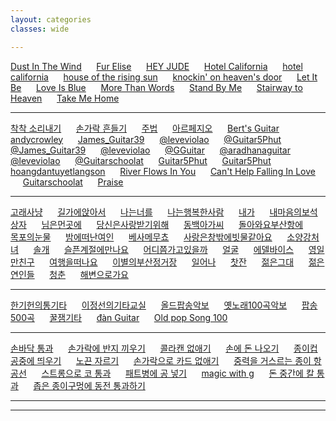 ```yaml
---
layout: categories
classes: wide

--- 
```


[Dust In The Wind](https://www.youtube.com/watch?v=MFyqU2HL1oE)   &nbsp;&nbsp;&nbsp;&nbsp;   [Fur Elise](https://www.youtube.com/watch?v=Z6qbcSYIw9w)    &nbsp;&nbsp;&nbsp;&nbsp;    [HEY JUDE](https://www.youtube.com/shorts/seT7x5K3A6o)    &nbsp;&nbsp;&nbsp;&nbsp;   [Hotel California](https://www.youtube.com/shorts/8shJEv9zdLQ)   &nbsp;&nbsp;&nbsp;&nbsp;   [hotel california](https://www.youtube.com/shorts/FyaOammZ4iQ)   &nbsp;&nbsp;&nbsp;&nbsp;    [house of the rising sun](https://www.youtube.com/shorts/31LA_X1hH4I)   &nbsp;&nbsp;&nbsp;&nbsp;   [knockin' on heaven's door](https://www.youtube.com/shorts/P2kvj7Phgto)   &nbsp;&nbsp;&nbsp;&nbsp;  [Let It Be](https://www.youtube.com/shorts/oFvKXGIx1PM)   &nbsp;&nbsp;&nbsp;&nbsp;  [Love Is Blue](https://www.youtube.com/watch?v=Hofu_PpBumk)   &nbsp;&nbsp;&nbsp;&nbsp;    [More Than Words](https://www.youtube.com/shorts/he8SRrkCpZY)   &nbsp;&nbsp;&nbsp;&nbsp;    [Stand By Me](https://www.youtube.com/shorts/vgQinQVMgXA)    &nbsp;&nbsp;&nbsp;&nbsp;   [Stairway to Heaven](https://www.youtube.com/watch?v=BjjO9ZbyOtU)   &nbsp;&nbsp;&nbsp;&nbsp;   [Take Me Home](https://www.youtube.com/shorts/VM4tmmeTmxk)   &nbsp;&nbsp;&nbsp;&nbsp;        

--- 

[착착 소리내기](https://www.youtube.com/shorts/QdlDfiUZhxg)   &nbsp;&nbsp;&nbsp;&nbsp;   [손가락 흔들기](https://www.youtube.com/shorts/zp3Pinfpwfs)   &nbsp;&nbsp;&nbsp;&nbsp;   [주법](https://www.youtube.com/shorts/LwEa9qSADHc)   &nbsp;&nbsp;&nbsp;&nbsp;   [아르페지오](https://www.youtube.com/shorts/F3G-zGMTIs0)   &nbsp;&nbsp;&nbsp;&nbsp;   [Bert's Guitar](https://www.youtube.com/shorts/vjvvxqzIJB4)   &nbsp;&nbsp;&nbsp;&nbsp;   [andycrowley](https://www.youtube.com/shorts/NrZvUQQNDa8)   &nbsp;&nbsp;&nbsp;&nbsp;   [James_Guitar39](https://www.youtube.com/shorts/5aXoCoGLR58)   &nbsp;&nbsp;&nbsp;&nbsp;   [@leveviolao](https://www.youtube.com/shorts/GwAh3qouwuI)   &nbsp;&nbsp;&nbsp;&nbsp;   [@Guitar5Phut](https://www.youtube.com/shorts/cGorgcizDHk)   &nbsp;&nbsp;&nbsp;&nbsp;   [@James_Guitar39](https://www.youtube.com/shorts/8SSYLq4FfoA)   &nbsp;&nbsp;&nbsp;&nbsp;   [@leveviolao](https://www.youtube.com/shorts/Ob0hi_AwWD8)   &nbsp;&nbsp;&nbsp;&nbsp;   [@GGuitar](https://www.youtube.com/shorts/eHc0R2c1FIs)   &nbsp;&nbsp;&nbsp;&nbsp;   [@aradhanaguitar](https://www.youtube.com/shorts/Qe9aJevxZ8w)   &nbsp;&nbsp;&nbsp;&nbsp;   [@leveviolao](https://www.youtube.com/shorts/e8hgyA7CWKo)   &nbsp;&nbsp;&nbsp;&nbsp;   [@Guitarschoolat](https://www.youtube.com/shorts/DzoWJsGitiA)   &nbsp;&nbsp;&nbsp;&nbsp;    [Guitar5Phut](https://www.youtube.com/shorts/sR1MBK3oRRY)    &nbsp;&nbsp;&nbsp;&nbsp;   [Guitar5Phut](https://www.youtube.com/shorts/ND3k_EC9J5I)   &nbsp;&nbsp;&nbsp;&nbsp;    [hoangdantuyetlangson](https://www.youtube.com/shorts/7SmIMwW0egc)    &nbsp;&nbsp;&nbsp;&nbsp;   [River Flows In You](https://www.youtube.com/shorts/-AKtY-sE30I)    &nbsp;&nbsp;&nbsp;&nbsp;   [Can't Help Falling In Love](https://www.youtube.com/shorts/p1Oq8_VBD4c)    &nbsp;&nbsp;&nbsp;&nbsp;   [Guitarschoolat](https://www.youtube.com/shorts/p3734qEMBbM)   &nbsp;&nbsp;&nbsp;&nbsp;   [Praise](https://www.youtube.com/shorts/hSEZAE4DK9Q) 

--- 

[고래사냥](https://www.youtube.com/watch?v=G7cvCNtH3_8&list=PLvCA03aafUlwv0uJPYDbPIrABlwtInjW6&index=1)   &nbsp;&nbsp;&nbsp;&nbsp;    [길가에앉아서](https://www.youtube.com/watch?v=xq5v4mhEGpQ&list=PLvCA03aafUlwv0uJPYDbPIrABlwtInjW6&index=15)   &nbsp;&nbsp;&nbsp;&nbsp;    [나는너를](https://www.youtube.com/watch?v=jRNSPjB9wy8&list=PLvCA03aafUlwv0uJPYDbPIrABlwtInjW6&index=4)   &nbsp;&nbsp;&nbsp;&nbsp;    [나는행복한사람](https://www.youtube.com/watch?v=MGIqZGMbNmE&list=PLvCA03aafUlwv0uJPYDbPIrABlwtInjW6&index=18)   &nbsp;&nbsp;&nbsp;&nbsp;    [내가](https://www.youtube.com/watch?v=q6l-_rqOQcU&list=PLvCA03aafUlwv0uJPYDbPIrABlwtInjW6&index=20)         &nbsp;&nbsp;&nbsp;&nbsp;   [내마음의보석상자](https://www.youtube.com/watch?v=Kek1OxT5b68&list=PLvCA03aafUly7ICoJyhEY1XrikorQmc8p&index=5)   &nbsp;&nbsp;&nbsp;&nbsp;    [님은먼곳에](https://www.youtube.com/watch?v=aflLROmKbdk&list=PLvCA03aafUlwv0uJPYDbPIrABlwtInjW6&index=26)   &nbsp;&nbsp;&nbsp;&nbsp;     [당신은사랑받기위해](https://www.youtube.com/watch?v=-ZEMNtMuW9E)   &nbsp;&nbsp;&nbsp;&nbsp;   [동백아가씨](https://www.youtube.com/shorts/r27ld7l52hM)   &nbsp;&nbsp;&nbsp;&nbsp;    [돌아와요부산항에](https://www.youtube.com/watch?v=htFgqmtkET4&list=PLvCA03aafUlyX2AftewdUrwGTsyqxgneY&index=2)   &nbsp;&nbsp;&nbsp;&nbsp;    [목포의눈물](https://www.youtube.com/watch?v=j2l-EFZNgIc&list=PLvCA03aafUlyX2AftewdUrwGTsyqxgneY&index=1)   &nbsp;&nbsp;&nbsp;&nbsp;    [밤에떠난여인](https://www.youtube.com/watch?v=GBubWj7agxA&list=PLvCA03aafUly7ICoJyhEY1XrikorQmc8p&index=2)   &nbsp;&nbsp;&nbsp;&nbsp;      [베사메무쵸](https://www.youtube.com/watch?v=y9CwJg6LU3w&list=PLvCA03aafUlwv0uJPYDbPIrABlwtInjW6&index=5)   &nbsp;&nbsp;&nbsp;&nbsp;    [사랑은창밖에빗물같아요](https://www.youtube.com/watch?v=t7xWi215YUk)   &nbsp;&nbsp;&nbsp;&nbsp;    [소양강처녀](https://www.youtube.com/watch?v=1xOQPqGHVVY&list=PLvCA03aafUly7ICoJyhEY1XrikorQmc8p&index=12)   &nbsp;&nbsp;&nbsp;&nbsp;      [솔개](https://www.youtube.com/watch?v=2VTnhENFXbc&list=PLvCA03aafUlwv0uJPYDbPIrABlwtInjW6&index=8)   &nbsp;&nbsp;&nbsp;&nbsp;    [슬픈계절에만나요](https://www.youtube.com/watch?v=4OOEMl_6M0k&list=PLvCA03aafUlyX2AftewdUrwGTsyqxgneY&index=4)   &nbsp;&nbsp;&nbsp;&nbsp;     [어디쯤가고있을까](https://www.youtube.com/watch?v=GOcYKxdnb6c&list=PLvCA03aafUlwv0uJPYDbPIrABlwtInjW6&index=11)   &nbsp;&nbsp;&nbsp;&nbsp;  [얼굴](https://www.youtube.com/watch?v=N6osaNba7zk&list=PLvCA03aafUlyX2AftewdUrwGTsyqxgneY&index=5)   &nbsp;&nbsp;&nbsp;&nbsp;     [에델바이스](https://www.youtube.com/watch?v=pWnakDoRB0o&list=PLvCA03aafUly7ICoJyhEY1XrikorQmc8p&index=36)   &nbsp;&nbsp;&nbsp;&nbsp;    [영일만친구](https://www.youtube.com/watch?v=HZvs-VAfzOE&list=PLvCA03aafUly7ICoJyhEY1XrikorQmc8p&index=7)   &nbsp;&nbsp;&nbsp;&nbsp; [여행을떠나요](https://www.youtube.com/watch?v=TpYXz0bSDD8&list=PLvCA03aafUlwv0uJPYDbPIrABlwtInjW6&index=21)   &nbsp;&nbsp;&nbsp;&nbsp;    [이별의부산정거장](https://www.youtube.com/watch?v=gAQHu_CGg7g)   &nbsp;&nbsp;&nbsp;&nbsp;   [일어나](https://www.youtube.com/watch?v=hKUfLU0gRyg)   &nbsp;&nbsp;&nbsp;&nbsp;     [찻잔](https://www.youtube.com/watch?v=YKnTgiKCLkY)   &nbsp;&nbsp;&nbsp;&nbsp;  [젊은그대](https://www.youtube.com/watch?v=eovofn76S3Y&list=PLvCA03aafUly7ICoJyhEY1XrikorQmc8p&index=8)    &nbsp;&nbsp;&nbsp;&nbsp;    [젊은연인들](https://www.youtube.com/watch?v=n6h0tFd_e2g&list=PLvCA03aafUlwv0uJPYDbPIrABlwtInjW6&index=24)   &nbsp;&nbsp;&nbsp;&nbsp;      [청춘](https://www.youtube.com/watch?v=MZjZiTnh_8k&list=PLvCA03aafUlwv0uJPYDbPIrABlwtInjW6&index=23)   &nbsp;&nbsp;&nbsp;&nbsp;   [해변으로가요](https://www.youtube.com/watch?v=nLs8R9FyucM&list=PLvCA03aafUly7ICoJyhEY1XrikorQmc8p&index=14)   &nbsp;&nbsp;&nbsp;&nbsp;   
 
--- 

[한기헌의통기타](https://www.youtube.com/@user-fh3mz2ns3q)    &nbsp;&nbsp;&nbsp;&nbsp;   [이정선의기타교실](https://www.youtube.com/@leejungsunguitar)   &nbsp;&nbsp;&nbsp;&nbsp;   [올드팝송악보](https://m.blog.naver.com/shik56/221564899886)   &nbsp;&nbsp;&nbsp;&nbsp;   [옛노래100곡악보](https://blog.naver.com/PostView.naver?blogId=shik56&logNo=222698240389&parentCategoryNo=&categoryNo=329&viewDate=&isShowPopularPosts=true&from=search)   &nbsp;&nbsp;&nbsp;&nbsp;   [팝송500곡](https://www.youtube.com/@LovelyOneself-ke2bt)   &nbsp;&nbsp;&nbsp;&nbsp;   [꿀잼기타](https://www.youtube.com/@honeyjamguitar) &nbsp;&nbsp;&nbsp;&nbsp;  [đàn Guitar](https://www.youtube.com/results?search_query=C%C3%A1ch+ch%C6%A1i+%C4%91%C3%A0n+Guitar+c%E1%BB%B1c+k%E1%BB%B3+%C4%91%C6%A1n+gi%E1%BA%A3n)    &nbsp;&nbsp;&nbsp;&nbsp;    [Old pop Song 100](https://www.youtube.com/watch?v=4FuDmYEcXEA)

--- 

[손바닥 통과](https://www.youtube.com/shorts/IiHnRfnnfec)    &nbsp;&nbsp;&nbsp;&nbsp;   [손가락에 반지 끼우기](https://www.youtube.com/shorts/PqUtuGT3Xwg)    &nbsp;&nbsp;&nbsp;&nbsp;   [콜라캔 없애기](https://www.youtube.com/shorts/e_uePSTLFHk)    &nbsp;&nbsp;&nbsp;&nbsp;   [손에 돈 나오기](https://www.youtube.com/shorts/ZLDBmEyUnaE)    &nbsp;&nbsp;&nbsp;&nbsp;   [종이컵 공중에 띄우기](https://www.youtube.com/shorts/tHg93s_NzOo)   &nbsp;&nbsp;&nbsp;&nbsp;    [노끈 자르기](https://www.youtube.com/shorts/-NFvuA-St-4)    &nbsp;&nbsp;&nbsp;&nbsp;   [손가락으로 카드 없애기](https://www.youtube.com/shorts/ooZPjRhiGLY)    &nbsp;&nbsp;&nbsp;&nbsp;   [중력을 거스르는 종이 항공선](https://www.youtube.com/shorts/uITEncfZPMU)    &nbsp;&nbsp;&nbsp;&nbsp;   [스트롱으로 코 통과](https://www.youtube.com/shorts/afNrcxF_3E4)   &nbsp;&nbsp;&nbsp;&nbsp;    [패트병에 공 넣기](https://www.youtube.com/shorts/fVl7sVXIcvk)    &nbsp;&nbsp;&nbsp;&nbsp;   [magic with g](https://www.youtube.com/shorts/3_Umvnr5ECQ)    &nbsp;&nbsp;&nbsp;&nbsp;   [돈 중간에 칼 통과](https://www.youtube.com/shorts/EL0T4C5XuOk)   &nbsp;&nbsp;&nbsp;&nbsp;    [좁은 종이구멍에 동전 통과하기](https://www.youtube.com/shorts/h4oAgqwscfI)

--- 

  []() []() []() []() []() []() []() []() []() []() []() []() []() 
 
--- 
